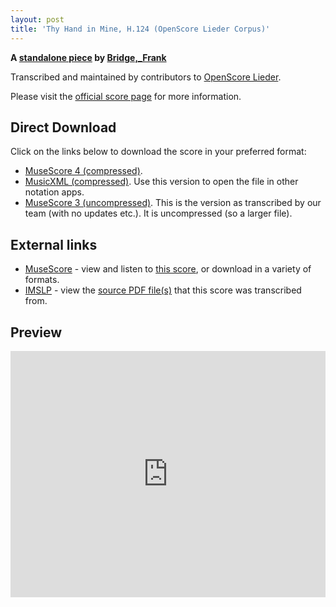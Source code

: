 ```yaml
---
layout: post
title: 'Thy Hand in Mine, H.124 (OpenScore Lieder Corpus)'
---
```


__A [standalone piece](https://fourscoreandmore.org/OpenScore/Bridge%2C_Frank/_/) by [Bridge,_Frank](https://fourscoreandmore.org/OpenScore/Bridge%2C_Frank)__

Transcribed and maintained by contributors to [OpenScore Lieder].

Please visit the [official score page] for more information.

[official score page]: https://musescore.com/openscore-lieder-corpus/scores/6477819
[OpenScore Lieder]: https://musescore.com/openscore-lieder-corpus

## Direct Download

Click on the links below to download the score in your preferred format:
- [MuseScore 4 (compressed)](https://fourscoreandmore.org/OpenScore/Bridge%2C_Frank/_/Thy_Hand_in_Mine%2C_H.124.mscz).
- [MusicXML (compressed)](https://fourscoreandmore.org/OpenScore/Bridge%2C_Frank/_/Thy_Hand_in_Mine%2C_H.124.mxl). Use this version to open the file in other notation apps.
- [MuseScore 3 (uncompressed)](https://raw.githubusercontent.com/OpenScore/Lieder/refs/heads/main/scores/Bridge%2C_Frank/_/Thy_Hand_in_Mine%2C_H.124/lc6477819.mscx). This is the version as transcribed by our team (with no updates etc.). It is uncompressed (so a larger file).

## External links

- [MuseScore] - view and listen to [this score][MuseScore], or download in a variety of formats.
- [IMSLP] - view the [source PDF file(s)][IMSLP] that this score was transcribed from.

[MuseScore]: https://musescore.com/score/6477819
[IMSLP]: https://imslp.org/wiki/Special:ReverseLookup/322750 

## Preview

<iframe width="100%" height="394" src="https://musescore.com/openscore-lieder-corpus/scores/6477819/embed" frameborder="0" allowfullscreen allow="autoplay; fullscreen"></iframe>
